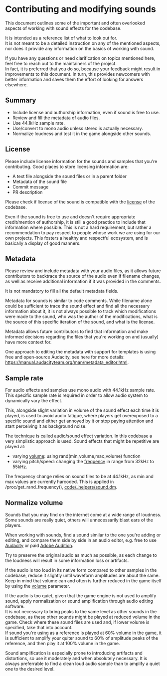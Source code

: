 # Contributing and modifying sounds

This document outlines some of the important and often overlooked aspects of working with sound effects for the codebase.

It is intended as a reference list of what to look out for.  
It is not meant to be a detailed instruction on any of the mentioned aspects, nor does it provide any information on the basics of working with sound.

If you have any questions or need clarification on topics mentioned here, feel free to reach out to the maintainers of the project.  
In fact, it is preferred that you do so, because your feedback might result in improvements to this document. In turn, this provides newcomers with better information and saves them the effort of looking for answers elsewhere.

## Summary
- Include license and authorship information, even if sound is free to use.
- Review and fill the metadata of audio files.
- Use 44.1kHz sample rate.
- Use/convert to mono audio unless stereo is actually necessary.
- Normalize loudness and test it in the game alongside other sounds.

## License
Please include license information for the sounds and samples that you're contributing. Good places to store licensing information are:
- A text file alongside the sound files or in a parent folder
- Metadata of the sound file
- Commit message
- PR description

Please check if license of the sound is compatible with the [license](/LICENSE.txt) of the codebase.

Even if the sound is free to use and doesn't require appropriate credit/mention of authorship, it is still a good practice to include that information where possible. This is not a hard requirement, but rather a recommendation to pay respect to people whose work we are using for our own projects. This fosters a healthy and respectful ecosystem, and is basically a display of good manners.

## Metadata
Please review and include metadata with your audio files, as it allows future contributors to backtrace the source of the audio even if filename changes, as well as receive additional information if it was provided in the comments.

It is not mandatory to fill all the default metadata fields.

Metadata for sounds is similar to code comments. While filename alone could be sufficient to trace the sound effect and find all the necessary information about it, it is not always possible to track which modifications were made to the sound, who was the author of the modifications, what is the source of this specific iteration of the sound, and what is the license.

Metadata allows future contributors to find that information and make informed decisions regarding the files that you're working on and (usually) have more context for.

One approach to editing the metadata with support for templates is using free and open-source Audacity, see here for more details: https://manual.audacityteam.org/man/metadata_editor.html.

## Sample rate
For audio effects and samples use mono audio with 44.1kHz sample rate. This specific sample rate is required in order to allow audio system to dynamically vary the effect.

This, alongside slight variation in volume of the sound effect each time it is played, is used to avoid audio fatigue, where players get overexposed to a specific sound and either get annoyed by it or stop paying attention and start perceiving it as background noise.

The technique is called audio/sound effect variation. In this codebase a very simplistic approach is used. Sound effects that might be repetitive are played at:
- varying [volume](https://www.byond.com/docs/ref/#/sound/var/volume): using rand(min_volume,max_volume) function
- varying pitch/speed: changing the [frequency](https://www.byond.com/docs/ref/#/sound/var/frequency) in range from 32kHz to 55kHz.

The frequency change relies on sound files to be at 44.1kHz, as min and max values are currently harcoded. This is applied in /proc/get_rand_frequency(), [code/_helpers/sound.dm](/code/_helpers/sound.dm).

## Normalize volume
Sounds that you may find on the internet come at a wide range of loudness. Some sounds are really quiet, others will unnecessarily blast ears of the players.

When working with sounds, find a sound similar to the one you're adding or editing, and compare them side by side in an audio editor, e.g. free to use [Audacity](https://www.audacityteam.org/) or paid [Adobe Audition](https://www.adobe.com/products/audition.html).

Try to preserve the original audio as much as possible, as each change to the loudness will result in some information loss or artifacts.

If the audio is too loud in its native form compared to other samples in the codebase, reduce it slightly until waveform amplitudes are about the same. Keep in mind that volume can and often is further reduced in the game itself by using the [volume](https://www.byond.com/docs/ref/#/sound/var/volume) parameter.

If the audio is too quiet, given that the game engine is not used to amplify sound, apply normalization or sound amplification through audio editing software.  
It is not necessary to bring peaks to the same level as other sounds in the codebase, as these other sounds might be played at reduced volume in the game. Check where these sound files are used and, if lower volume is specified, take that into account.  
If sound you're using as a reference is played at 60% volume in the game, it is sufficient to amplify your quiter sound to 60% of amplitude peaks of the reference, and then play it at 100% volume in the game.

Sound amplification is especially prone to introducing artifacts and distortions, so use it moderately and when absolutely necessary. It is always preferrable to find a clean loud audio sample than to amplify a quiet one to the desired level.
